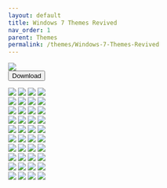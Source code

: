 ```yaml
---
layout: default
title: Windows 7 Themes Revived
nav_order: 1
parent: Themes
permalink: /themes/Windows-7-Themes-Revived
---
```


<img src="https://images-wixmp-ed30a86b8c4ca887773594c2.wixmp.com/i/836bd001-fc1e-41ac-8fce-917bee5d1f0e/dino2ml-ee84d62e-9ad3-4dbe-a5f3-62c414afec6e.png/v1/fill/w_1200,h_557,q_80,strp/windows_7_themes_revived_by_og_nimbi_dino2ml-fullview.jpg" /><br />
<a href="https://github.com/The-Back-Room/Windows-7-Themes-Revived/archive/refs/heads/main.zip">
<button style="text-align:center" type="button" name="button" class="btn">Download</button></a>

<div class="row"> 
  <div class="column">
    <img src="../assets/PreviewImages/Windows-7-Themes-Revived/Home Premium.png" />
    <img src="../assets/PreviewImages/Windows-7-Themes-Revived/Professional.png" />
    <img src="../assets/PreviewImages/Windows-7-Themes-Revived/Ultimate.png" />
    <img src="../assets/PreviewImages/Windows-7-Themes-Revived/Australia.png" />
    </div>
  <div class="column">
    <img src="../assets/PreviewImages/Windows-7-Themes-Revived/Brazil.png" />
    <img src="../assets/PreviewImages/Windows-7-Themes-Revived/Canada.png" />
    <img src="../assets/PreviewImages/Windows-7-Themes-Revived/China.png" />
    <img src="../assets/PreviewImages/Windows-7-Themes-Revived/France.png" />
  </div>
  <div class="column">
    <img src="../assets/PreviewImages/Windows-7-Themes-Revived/Germany.png" />
    <img src="../assets/PreviewImages/Windows-7-Themes-Revived/India.png" />
    <img src="../assets/PreviewImages/Windows-7-Themes-Revived/Italy.png" />
    <img src="../assets/PreviewImages/Windows-7-Themes-Revived/Japan.png" />
  </div>
</div>
<div class="row"> 
  <div class="column">
    <img src="../assets/PreviewImages/Windows-7-Themes-Revived/Korea.png" />
    <img src="../assets/PreviewImages/Windows-7-Themes-Revived/Mexico.png" />
    <img src="../assets/PreviewImages/Windows-7-Themes-Revived/Poland.png" />
    <img src="../assets/PreviewImages/Windows-7-Themes-Revived/Russia.png" />
    </div>
</div>
</div>
  <div class="column">
    <img src="../assets/PreviewImages/Windows-7-Themes-Revived/South Africa.png" />
    <img src="../assets/PreviewImages/Windows-7-Themes-Revived/Spain.png" />
    <img src="../assets/PreviewImages/Windows-7-Themes-Revived/Taiwan.png">
    <img src="../assets/PreviewImages/Windows-7-Themes-Revived/United Kingdoms.png" />
  </div>
  <div class="column">
    <img src="../assets/PreviewImages/Windows-7-Themes-Revived/United States.png" />
    <img src="../assets/PreviewImages/Windows-7-Themes-Revived/Nature.png" />
    <img src="../assets/PreviewImages/Windows-7-Themes-Revived/Landscapes.png" />
    <img src="../assets/PreviewImages/Windows-7-Themes-Revived/Scenes.png" />
  </div>
  <div class="column">
    <img src="../assets/PreviewImages/Windows-7-Themes-Revived/Characters.png" />
    <img src="../assets/PreviewImages/Windows-7-Themes-Revived/Architecture.png" />
    <img src="../assets/PreviewImages/Windows-7-Themes-Revived/Windows 7 Classic.png" />
    <img src="../assets/PreviewImages/Windows-7-Themes-Revived/Ultimate Black.png" />
  </div>
</div>
<div class="row"> 
  <div class="column">
    <img src="../assets/PreviewImages/Windows-7-Themes-Revived/Ultimate Bliss.png" />
    <img src="../assets/PreviewImages/Windows-7-Themes-Revived/Ultimate Blush.png" />
    <img src="../assets/PreviewImages/Windows-7-Themes-Revived/Ultimate Fire.png" />
    <img src="../assets/PreviewImages/Windows-7-Themes-Revived/Ultimate Light.png" />
  </div>
  <div class="column">
    <img src="../assets/PreviewImages/Windows-7-Themes-Revived/Ultimate Lime.png" />
    <img src="../assets/PreviewImages/Windows-7-Themes-Revived/Ultimate Orange.png" />
    <img src="../assets/PreviewImages/Windows-7-Themes-Revived/Ultimate Ruby.png" />
    <img src="../assets/PreviewImages/Windows-7-Themes-Revived/Ultimate Sea.png" />
  </div>
  <div class="column">
    <img src="../assets/PreviewImages/Windows-7-Themes-Revived/Ultimate Sky.png" />
    <img src="../assets/PreviewImages/Windows-7-Themes-Revived/Ultimate Twilight.png" />
    <img src="../assets/PreviewImages/Windows-7-Themes-Revived/Ultimate Violet.png" />
    <img src="../assets/PreviewImages/Windows-7-Themes-Revived/Bullet Asylum.png" />
  </div>
</div>
